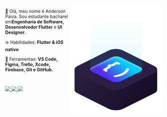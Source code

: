 <img src="ilus-code.svg" min-width="300px" max-width="300px" width="300px" align="right" alt="logo andypaiva">

<p align="left"> 
 🖖 Olá, meu nome é Anderson Paiva. Sou estudante bacharel em<strong>Engenharia de Software, Desenvolvedor Flutter</strong> e <strong>UI Designer</strong>.
</p>

<p align="left">
 ☕ Habilidades: <strong>Flutter & iOS nativo</strong>
</p>

<p align="left">
  💼 Ferramentas: <strong>VS Code, Figma, Trello, Xcode, Firebase, Git e GitHub.</strong>
</p>


<br>

<p align="left">
  <a href="#" alt="Instagram">
    <img src="https://img.shields.io/badge/-Instagram-5fcaf8?style=for-the-badge&logo=Instagram&logoColor=FFFFFF&link=https://www.instagram.com/iuricode"/>
  </a>
  
  <a href="#" alt="Linkedin">
    <img src="https://img.shields.io/badge/-Linkedin-5fcaf8?style=for-the-badge&logo=Linkedin&logoColor=FFFFFF&link=https://www.linkedin.com/in/iuricode"/>
  </a>
  
  <a href="#" alt="Portfólio">
    <img src="https://img.shields.io/badge/-Portfolio-5fcaf8?style=for-the-badge&logo=Flutter&logoColor=FFFFFF&link=https://discord.gg/QevDJqCzaY"/>
  </a>
</p>

